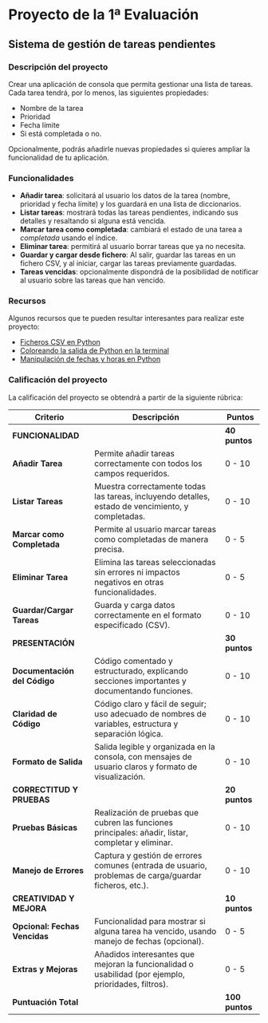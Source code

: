 # Proyecto de la 1ª Evaluación

## Sistema de gestión de tareas pendientes

### Descripción del proyecto

Crear una aplicación de consola que permita gestionar una lista de tareas. Cada tarea tendrá, por lo menos, las siguientes propiedades: 
- Nombre de la tarea
- Prioridad
- Fecha límite
- Si está completada o no.

Opcionalmente, podrás añadirle nuevas propiedades si quieres ampliar la funcionalidad de tu aplicación.


### Funcionalidades

- **Añadir tarea**: solicitará al usuario los datos de la tarea (nombre, prioridad y fecha límite) y los guardará en una lista de diccionarios.
- **Listar tareas**: mostrará todas las tareas pendientes, indicando sus detalles y resaltando si alguna está vencida.
- **Marcar tarea como completada**: cambiará el estado de una tarea a *completada* usando el índice.
- **Eliminar tarea**: permitirá al usuario borrar tareas que ya no necesita.
- **Guardar y cargar desde fichero**: Al salir, guardar las tareas en un fichero CSV, y al iniciar, cargar las tareas previamente guardadas. 
- **Tareas vencidas**: opcionalmente dispondrá de la posibilidad de notificar al usuario sobre las tareas que han vencido.


### Recursos

Algunos recursos que te pueden resultar interesantes para realizar este proyecto:

- [Ficheros CSV en Python](https://realpython.com/python-csv/)
- [Coloreando la salida de Python en la terminal](https://sentry.io/answers/print-colored-text-to-terminal-with-python/)
- [Manipulación de fechas y horas en Python](https://www.programaenpython.com/fundamentos/fechas-y-horas-en-python/)


### Calificación del proyecto

La calificación del proyecto se obtendrá a partir de la siguiente rúbrica:

| **Criterio**                | **Descripción**                                                                                         | **Puntos**    |
|-----------------------------|---------------------------------------------------------------------------------------------------------|---------------|
| **FUNCIONALIDAD**           |                                                                                                         | **40 puntos** |
| **Añadir Tarea**            | Permite añadir tareas correctamente con todos los campos requeridos.                                    | 0 - 10        |
| **Listar Tareas**           | Muestra correctamente todas las tareas, incluyendo detalles, estado de vencimiento, y completadas.      | 0 - 10        |
| **Marcar como Completada**  | Permite al usuario marcar tareas como completadas de manera precisa.                                    | 0 - 5         |
| **Eliminar Tarea**          | Elimina las tareas seleccionadas sin errores ni impactos negativos en otras funcionalidades.            | 0 - 5         |
| **Guardar/Cargar Tareas**   | Guarda y carga datos correctamente en el formato especificado (CSV).                                    | 0 - 10        |
| **PRESENTACIÓN**            |                                                                                                         | **30 puntos** |
| **Documentación del Código**| Código comentado y estructurado, explicando secciones importantes y documentando funciones.             | 0 - 10        |
| **Claridad de Código**      | Código claro y fácil de seguir; uso adecuado de nombres de variables, estructura y separación lógica.   | 0 - 10        |
| **Formato de Salida**       | Salida legible y organizada en la consola, con mensajes de usuario claros y formato de visualización.   | 0 - 10        |
| **CORRECTITUD Y PRUEBAS**   |                                                                                                         | **20 puntos** |
| **Pruebas Básicas**         | Realización de pruebas que cubren las funciones principales: añadir, listar, completar y eliminar.      | 0 - 10        |
| **Manejo de Errores**       | Captura y gestión de errores comunes (entrada de usuario, problemas de carga/guardar ficheros, etc.).   | 0 - 10        |
| **CREATIVIDAD Y MEJORA**    |                                                                                                         | **10 puntos** |
| **Opcional: Fechas Vencidas** | Funcionalidad para mostrar si alguna tarea ha vencido, usando manejo de fechas (opcional).            | 0 - 5         |
| **Extras y Mejoras**        | Añadidos interesantes que mejoran la funcionalidad o usabilidad (por ejemplo, prioridades, filtros).    | 0 - 5         |
| **Puntuación Total**        |                                                                                                         | **100 puntos**|
